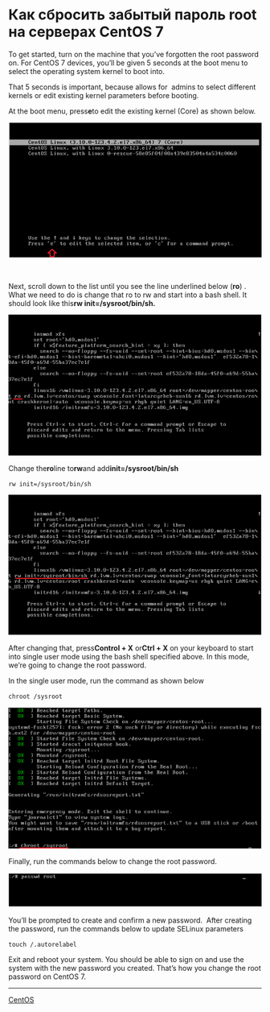 # Как сбросить забытый пароль root на серверах CentOS 7

To get started, turn on the machine that you’ve forgotten the root password on. For CentOS 7 devices, you’ll be given 5 seconds at the boot menu to select the operating system kernel to boot into.

That 5 seconds is important, because allows for  admins to select different kernels or edit existing kernel parameters before booting.

At the boot menu, press**e**to edit the existing kernel (Core) as shown below.

[![Changing root password on centos 7](/images/6639ad12dfb81779c5ab262634ba2ba3.png)](https://www.liberiangeek.net/wp-content/uploads/2014/09/centos7-forgot-root-password.png)

[  
](https://is.ltroute.com/click.track?CID=420817&AFID=426982&SID=liberiangeek&nonencodedurl=https://www.fandomcentre.com/products/doctor-who-spinning-3d-tardis-police-box-pendant-necklace-w-30-chain)

Next, scroll down to the list until you see the line underlined below (**ro**) . What we need to do is change that ro to rw and start into a bash shell. It should look like this**rw init=/sysroot/bin/sh.**

[![forgotten root password on centos 7](/images/fec0c31cfaf6dc4587d9008125b9a50d.png)](https://www.liberiangeek.net/wp-content/uploads/2014/09/centos7-forgot-root-password-1.png)

Change the**ro**line to**rw**and add**init=/sysroot/bin/sh**

```
rw init=/sysroot/bin/sh
```

[![changing root password on centos](/images/91ec5236a7880cf72f8d01ebe5b1775f.png)](https://www.liberiangeek.net/wp-content/uploads/2014/09/centos7-forgot-root-password-2.png)

After changing that, press**Control + X** or**Ctrl + X** on your keyboard to start into single user mode using the bash shell specified above. In this mode, we’re going to change the root password.

In the single user mode, run the command as shown below

```
chroot /sysroot
```

[![password change on centos 7](/images/5db43420e207098a193135248fcae6cb.png)](https://www.liberiangeek.net/wp-content/uploads/2014/09/centos7-forgot-root-password-3.png)

Finally, run the commands below to change the root password.

[![change password on centos 7](/images/629515fa748d692d5f3e254117e5f55a.png)](https://www.liberiangeek.net/wp-content/uploads/2014/09/centos7-forgot-root-password-4.png)


You’ll be prompted to create and confirm a new password.  After creating the password, run the commands below to update SELinux parameters

```
touch /.autorelabel
```

Exit and reboot your system. You should be able to sign on and use the system with the new password you created. That’s how you change the root password on CentOS 7.

**********
[CentOS](/tags/CentOS.md)
